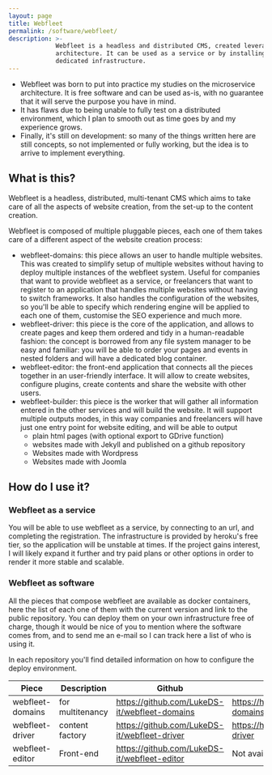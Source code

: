```yaml
---
layout: page
title: Webfleet
permalink: /software/webfleet/
description: >-
             Webfleet is a headless and distributed CMS, created leveraging the microservice
             architecture. It can be used as a service or by installing the relative parts on a
             dedicated infrastructure.
---
```


<div class="warning">
  <ul>
    <li>
      Webfleet was born to put into practice my studies on the microservice architecture. It is free
      software and can be used as-is, with no guarantee that it will serve the purpose you have in mind.
    </li>
    <li>
      It has flaws due to being unable to fully test on a distributed environment, which I plan
      to smooth out as time goes by and my experience grows.
    </li>
    <li>
      Finally, it's still on development: so many of the things written here are still concepts, so
      not implemented or fully working, but the idea is to arrive to implement everything.
    </li>
  </ul>
</div> 

## What is this?

Webfleet is a headless, distributed, multi-tenant CMS which aims to take care of all the aspects
of website creation, from the set-up to the content creation.

Webfleet is composed of multiple pluggable pieces, each one of them takes care of a different
aspect of the website creation process:

* webfleet-domains: this piece allows an user to handle multiple websites. This was created to
  simplify setup of multiple websites without having to deploy multiple instances of the webfleet
  system. Useful for companies that want to provide webfleet as a service, or freelancers that want
  to register to an application that handles multiple websites without having to switch frameworks.
  It also handles the configuration of the websites, so you'll be able to specify which rendering
  engine will be applied to each one of them, customise the SEO experience and much more.
* webfleet-driver: this piece is the core of the application, and allows to create pages and keep
  them ordered and tidy in a human-readable fashion: the concept is borrowed from any file system
  manager to be easy and familiar: you will be able to order your pages and events in nested folders
  and will have a dedicated blog container.
* webfleet-editor: the front-end application that connects all the pieces together in an
  user-friendly interface. It will allow to create websites, configure plugins, create contents
  and share the website with other users.
* webfleet-builder: this piece is the worker that will gather all information entered in the other
  services and will build the website. It will support multiple outputs modes, in this way companies
  and freelancers will have just one entry point for website editing, and will be able to output
  * plain html pages (with optional export to GDrive function)
  * websites made with Jekyll and published on a github repository
  * Websites made with Wordpress
  * Websites made with Joomla

## How do I use it?

### Webfleet as a service
You will be able to use webfleet as a service, by connecting to an url, and completing the
registration.
The infrastructure is provided by heroku's free tier, so the application will be unstable at times.
If the project gains interest, I will likely expand it further and try paid plans or other options
in order to render it more stable and scalable.

### Webfleet as software
All the pieces that compose webfleet are available as docker containers, here the list of each
one of them with the current version and link to the public repository.
You can deploy them on your own infrastructure free of charge, though it would be nice of you
to mention where the software comes from, and to send me an e-mail so I can track here a list
of who is using it.

In each repository you'll find detailed information on how to configure the deploy environment.

|      Piece       |    Description   |                    Github                     |                              Docker hub                              |
|------------------|------------------|-----------------------------------------------|----------------------------------------------------------------------|
| webfleet-domains | for multitenancy | https://github.com/LukeDS-it/webfleet-domains | https://hub.docker.com/repository/docker/ldsoftware/webfleet-domains |
| webfleet-driver  | content factory  | https://github.com/LukeDS-it/webfleet-driver  | https://hub.docker.com/repository/docker/ldsoftware/webfleet-driver  |
| webfleet-editor  | Front-end        | https://github.com/LukeDS-it/webfleet-editor  | Not available yet                                                    |

 